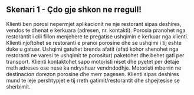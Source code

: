 ## Skenari 1 - Çdo gje shkon ne rregull!

Klienti ben porosi nepermjet aplikacionit ne nje restorant sipas deshires, vendos te dhenat e kerkuara (adresen, nr. kontakti). Porosia pranohet nga  restorantit i cili fillon  menjehere te pregatise ushqimin e kerkuar nga klienti. Klienti njoftohet se restoranti e pranoi porosine dhe se ushqimi i tij eshte duke u gatuar. Ushqimi gatuhet brenda afatit (afati kohor shenohet nga restoranti ne varesi te ushqimit te porositur) paketohet dhe behet gati per transport. Klienti kontaktohet sapo motoristi niset dhe pyetet per detaje rreth adreses ose nese ka ndryshuar vendndodhje. Motoristi mberrin ne destinacion dorezon porosine dhe merr pagesen. Klienti sipas deshires mund te leje pershtypjet e tij rreth gatimit/restorantit dhe shpejtesise se sherbimit. 
